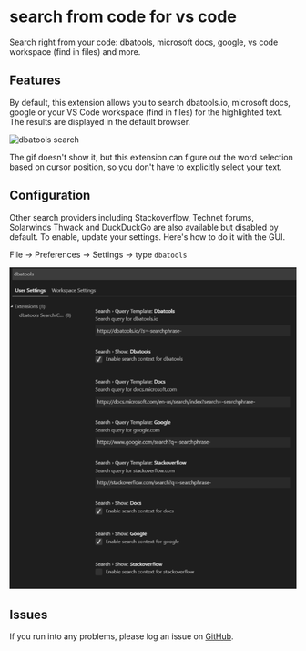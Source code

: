 # search from code for vs code

Search right from your code: dbatools, microsoft docs, google, vs code workspace (find in files) and more.

## Features

By default, this extension allows you to search dbatools.io, microsoft docs, google or your VS Code workspace (find in files) for the highlighted text. The results are displayed in the default browser.

![dbatools search](resources/search.gif)

The gif doesn't show it, but this extension can figure out the word selection based on cursor position, so you don't have to explicitly select your text.

## Configuration

Other search providers including Stackoverflow, Technet forums, Solarwinds Thwack and DuckDuckGo are also available but disabled by default. To enable, update your settings. Here's how to do it with the GUI.

File -> Preferences -> Settings -> type `dbatools`

![dbatools search](resources/settings.gif)

## Issues
If you run into any problems, please log an issue on [GitHub](https://github.com/potatoqualitee/vscode-dbatools-search/issues).